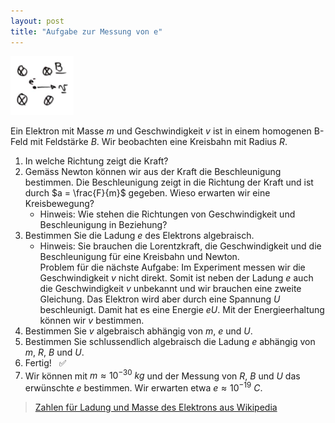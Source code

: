 ```yaml
---
layout: post
title: "Aufgabe zur Messung von e"
---
```


<img src="/assets/lorentz-on-point-charge.png" style="width: 20%;">

Ein Elektron mit Masse $m$ und Geschwindigkeit $v$ ist in einem homogenen B-Feld mit Feldstärke $B$.
Wir beobachten eine Kreisbahn mit Radius $R$.
1. In welche Richtung zeigt die Kraft?
2. Gemäss Newton können wir aus der Kraft die Beschleunigung bestimmen. 
  Die Beschleunigung zeigt in die Richtung der Kraft und ist durch $a = \frac{F}{m}$ gegeben. 
  Wieso erwarten wir eine Kreisbewegung? 
    * Hinweis: Wie stehen die Richtungen von Geschwindigkeit und Beschleunigung in Beziehung? 
3. Bestimmen Sie die Ladung $e$ des Elektrons algebraisch.
    * Hinweis: Sie brauchen die Lorentzkraft, die Geschwindigkeit und die Beschleunigung für eine Kreisbahn und Newton.  
  Problem für die nächste Aufgabe: Im Experiment messen wir die Geschwindigkeit $v$ nicht direkt.
  Somit ist neben der Ladung $e$ auch die Geschwindigkeit $v$ unbekannt und wir brauchen eine zweite Gleichung. 
  Das Elektron wird aber durch eine Spannung $U$ beschleunigt.
  Damit hat es eine Energie $e U$.
  Mit der Energieerhaltung können wir $v$ bestimmen.
4. Bestimmen Sie $v$ algebraisch abhängig von $m$, $e$ und $U$.
5. Bestimmen Sie schlussendlich algebraisch die Ladung $e$ abhängig von $m$, $R$, $B$ und $U$.
6. Fertig! &nbsp; :white_check_mark: 
7. Wir können mit $m \approx 10^{-30}~kg$ und der Messung von $R$, $B$ und $U$ das erwünschte $e$ bestimmen. 
Wir erwarten etwa $e \approx 10^{-19}~C$.
> [Zahlen für Ladung und Masse des Elektrons aus Wikipedia](https://en.wikipedia.org/wiki/Electron)
